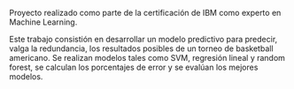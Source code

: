 Proyecto realizado como parte de la certificación de IBM como experto en Machine Learning. 

Este trabajo consistión en desarrollar un modelo predictivo para predecir, valga la redundancia, los resultados posibles de un torneo de basketball americano. Se realizan modelos tales como SVM, regresión lineal y random forest, se calculan los porcentajes de error y se evalúan los mejores modelos.